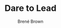 ---
title: "Dare to Lead"
author: "Brené Brown"
isbn: "147356252X"
isbn13: "9781473562523"
rating: "3"
publisher: "Ebury Digital"
pages: "332"
publishYear: "2018"
read: "2019"
goodreads_id: "40109367"
language: "en"
---